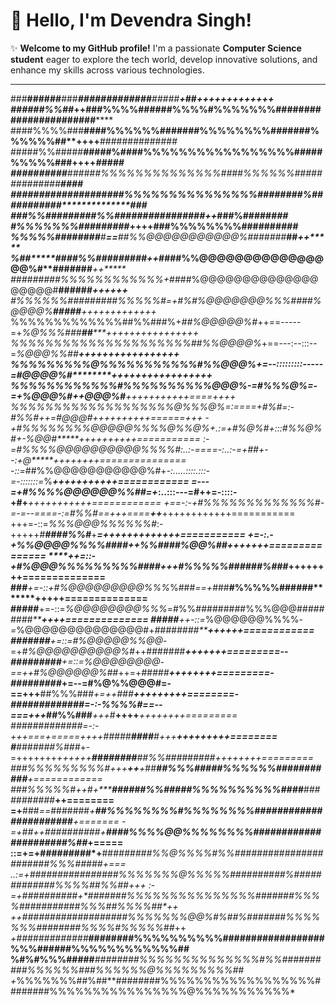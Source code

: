 # 👋 Hello, I'm **Devendra Singh**! 

✨ **Welcome to my GitHub profile!** I'm a passionate **Computer Science student** eager to explore the tech world, develop innovative solutions, and enhance my skills across various technologies.

---

<!--

## 🚀 About Me
- 🎓 **Current Status**: Pursuing a degree in Computer Science
- 🔭 **Working On**: Exciting web development projects and honing my data structure algorithms.
- 🌱 **Currently Learning**: Advanced JavaScript, React.js, and Software Development methodologies.
- 💡 **Interests**: Full-stack development and software design.
- 👥 **Looking to Collaborate On**: Open-source projects and intriguing coding challenges.
- 💬 **Ask Me About**: Web development, Java/Python, and my favorite problem-solving strategies.
- ⚡ **Fun Fact**: Coding feels like creating art, one line at a time! 🎨

---

## 🛠️ Technologies & Tools

### 🚀 **Programming Languages**
<p align="center">
  <img src="https://img.shields.io/badge/-C%2B%2B-00599C?style=flat&logo=C%2B%2B&logoColor=white" height="30">
  <img src="https://img.shields.io/badge/-JavaScript-F7DF1E?style=flat&logo=JavaScript&logoColor=black" height="30">
  <img src="https://img.shields.io/badge/-Python-3776AB?style=flat&logo=Python&logoColor=white" height="30">
  <img src="https://img.shields.io/badge/-Java-007396?style=flat&logo=Java&logoColor=white" height="30">
</p>

### 🌐 **Web Development**
<p align="center">
  <img src="https://img.shields.io/badge/-HTML5-E34F26?style=flat&logo=HTML5&logoColor=white" height="30">
  <img src="https://img.shields.io/badge/-CSS3-1572B6?style=flat&logo=CSS3&logoColor=white" height="30">
  <img src="https://img.shields.io/badge/-React-61DAFB?style=flat&logo=React&logoColor=black" height="30">
  <img src="https://img.shields.io/badge/-Node.js-339933?style=flat&logo=Node.js&logoColor=white" height="30">
  <img src="https://img.shields.io/badge/-Express.js-000000?style=flat&logo=Express&logoColor=white" height="30">
</p>

### 🗄️ **Databases**
<p align="center">
  <img src="https://img.shields.io/badge/-MongoDB-47A248?style=flat&logo=MongoDB&logoColor=white" height="30">
  <img src="https://img.shields.io/badge/-MySQL-4479A1?style=flat&logo=MySQL&logoColor=white" height="30">
</p>

### 📚 **Frameworks & Libraries**
<p align="center">
  <img src="https://img.shields.io/badge/-SCSS-CC6699?style=flat&logo=Sass&logoColor=white" height="30">
  <img src="https://img.shields.io/badge/-Tailwind%20CSS-38B2AC?style=flat&logo=Tailwind%20CSS&logoColor=white" height="30">
</p>

### ⚙️ **Tools**
<p align="center">
  <img src="https://img.shields.io/badge/-Git-F05032?style=flat&logo=Git&logoColor=white" height="30">
  <img src="https://img.shields.io/badge/-GitHub-181717?style=flat&logo=GitHub&logoColor=white" height="30">
  <img src="https://img.shields.io/badge/-VS%20Code-007ACC?style=flat&logo=Visual%20Studio%20Code&logoColor=white" height="30">
</p>

---

## 📫 Connect with Me
<p align="center">
  <a href="https://www.linkedin.com/in/devtech01/"><img src="https://img.shields.io/badge/-LinkedIn-blue?style=flat&logo=LinkedIn&logoColor=white" height="30"></a>
  <a href="mailto:devtech0108@gmail.com"><img src="https://img.shields.io/badge/-Email-c14438?style=flat&logo=Gmail&logoColor=white" height="30"></a>
  <a href="https://www.youtube.com/@Codzzburner"><img src="https://img.shields.io/badge/-YouTube-red?style=flat&logo=YouTube&logoColor=white" height="30"></a>
  <a href="https://www.facebook.com/profile.php?id=100013174096680"><img src="https://img.shields.io/badge/-Facebook-1877F2?style=flat&logo=Facebook&logoColor=white" height="30"></a>
  <a href="https://www.instagram.com/"><img src="https://img.shields.io/badge/-Instagram-E4405F?style=flat&logo=Instagram&logoColor=white" height="30"></a>
  <a href="https://leetcode.com/devrajput0108"><img src="https://img.shields.io/badge/-LeetCode-FFA116?style=flat&logo=LeetCode&logoColor=black" height="30"></a>
</p>

---

### 🌟 **Thank you for visiting my profile!**
Let's code, collaborate, and create something extraordinary! 🚀
-->


###**######**###****#############***#####****+*********##*********+++++++++++++
######%%##*++****###%%%%######%%%%#%%%%%%%##****####****#################******
####%%%%###****####%%%%%%#######%%%%%%%%#######%%%%%%##**++++****##############
#####%%#####****#####%####%%%%%%%%%%%%%%%%%#####%%%%%###**++++************#####
##########*****######%%%%%%%%%%%%%%####%%%%%%##############****************####
####################%%%%%%%%%%%%%%%########%####****#######*****************###
###%%#########%%################***++*###%######****************************##*
#%%%%%%%#*****########******++++**###%%%%%%%%#######************************###
%%%%%##**######***#******==****##%%@@@@@@@@@@@%#######***##*************++*****
%##*****####%%#########++*####%%@@@@@@@@@@@@@@@@%#**#######*************++*****
#####*####%%%%%%%%%%%%*+*####%@@@@@@@@@@@@@@@@@@@#**######*********++**++++****
#%%%%%%#########%%%%%#=+#%#%@@@@@@@%%%##**##%@@@@%****#####******+++++++++++++*
%%%%%%%%%%%%%##%%###%+*##%@@@@@%#*++==-----=+*%@%%%###**##*****++++++++++++++++
%%%%%%%%%%%%%%%%%%%%%##%%@@@@%*+==---:--:::--=*%@@@%%##*******+++++++++++++++++
%%%%%%%%%@%%%%%%%%%%%#%%@@@%+=--:::::::::-----=#@@@@%#********+++++++++++++++++
%%%%%%%%%%%%#%%%%%%%%%%@@@%-=#%%%@%*=-=+%@@@%#++@@@%#****++***+++++++++====++++
*%%%%%%%%%%%%%%%%%%%@%%%@%=:====+#%#=:-#%%#*++*=#@@@#*******++++++++++======+++
-+#%%%%%%%%@@@@@%%%%@%%@%+.:=+#%@%#+:::*#%%@%#*+-%@@#*****++++++++++===========
:-=*#%%%%@@@@@@@@@@%%%*%#:..:-====-:..:-=+*##+--:+@*****++++++++===============
-::=*##%%@@@@@@@@@@@%#+-*:.....::::.:::-=-:::::::=*%****+++++++++++============
=---=+#%%%%@@@@@@%%##*=+*:..:::---=#****++=-::::-+#+****+++++++++++============
+==-:-+#%%%%%%%%%%%%%#-=-=--====-:=*#%%#==+++====**++***++++++++++++===========
+++=-::=*%%%@@@%%%%%%#*:-+++++*#**####%%#***+*****=+****++++++++++++===========
***+=-:.-+%%@@@@%%%%####****++%%#****###%@@%***##********+++++++===============
****++=::-+#%@@@%%%%%%%%%###**#+++#%%%%%#*#####%###******++++++++==============
###***+=-::+#%@@@@@@@@@%%%*%###*==+*###**#%%%%%######*******+++++==============
#####**+=-::=*%@@@@@@@@%%%*=#%%#########%%%@@@#*########*****++++==============
#####***++-::=*%@@@@@@%%%%*-=*%@@@@@@@@@@@@@@#+*########*****++++++============
#######***+=::=#%@@@@@%%@@*-=+*#%@@@@@@@@@@%#*++#######******+++++++=========--
#########**+=::=*%@@@@@@@@*-==++*#%@@@@@@%##*++=+*#####******++++++++=========-
#####**####*+=--=#%@%%@@@#=-==+++**##%%%###***+=+*+*###******+++++++++========-
#############*=-:-*%%%%#==--===+++*##%%###***+++*#**++++******++++++++=========
#*############*=-:-+++===+=====++++*#####*******####***#*+++**+++++++++========
#**##*#####%###*+-=+++++++*++++++**########**##%%#########****++++++++=========
###%%%%%%%%%#*+++**++***+*##******##%%%#####%%%%%%##**###*######**+============
*###%%%%%#*++****#*+*****######%%#####%%%%%%%%%%####**###*########***++========
=+**###*==*#######*+******##%%%%%%%%#%%%%%%%%#######################***+=======
-=+##++*##########+********####%%%%@@%%%%%%%%######################%##***+=====
::=+=+**#########*+**###***######%%@%%%%#%%#######################%%%#####*+===
..:=+*#**#######****########%%%%%%%@%%%%%##########%#############%%%%##%%##*+++
:-=+*###*#######*+*####**###%%%%%%%%%%%%%%%#######%%%%###########%%%##%%%%##*++
++**###########***#####*###%%%%%%%@@%#%##%#######%%%%%%%########%%%%#%%%%%##*++
*+#############***########%%%%%%%%%%##################%%%######%%%%%%%%%%%%##**
**%#%#%%%#####***########%%%%%%%%%%%%%%#%%##########%%%%%%###%%%%%%@%%%%%%%%%##
+*%%%%%%%##%##**########%%%%%%%%%%%%%%%%%%########%%%%%%%%%%%%%%%%@%%%%%%%%%%%*
